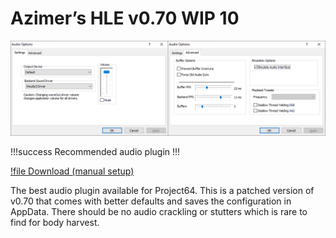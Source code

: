 # Azimer’s HLE v0.70 WIP 10

![](/resources/img/azihle.png)

!!!success
Recommended audio plugin
!!!

[!file Download (manual setup)](https://www.dropbox.com/s/nr80ks1o26axd0p/AziAudio.dll?dl=1)

The best audio plugin available for Project64. This is a patched version of v0.70 that comes with better defaults and saves the configuration in AppData. There should be no audio crackling or stutters which is rare to find for body harvest.